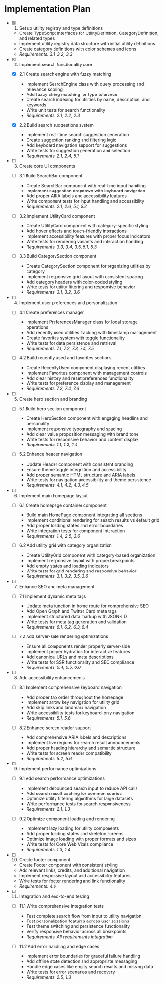 # Implementation Plan

- [x] 1. Set up utility registry and type definitions











  - Create TypeScript interfaces for UtilityDefinition, CategoryDefinition, and related types
  - Implement utility registry data structure with initial utility definitions
  - Create category definitions with color schemes and icons
  - _Requirements: 3.1, 3.2, 3.3_

- [x] 2. Implement search functionality core









  - [x] 2.1 Create search engine with fuzzy matching










    - Implement SearchEngine class with query processing and relevance scoring
    - Add fuzzy string matching for typo tolerance
    - Create search indexing for utilities by name, description, and keywords
    - Write unit tests for search functionality
    - _Requirements: 2.1, 2.2, 2.3_

  - [x] 2.2 Build search suggestions system


















    - Implement real-time search suggestion generation
    - Create suggestion ranking and filtering logic
    - Add keyboard navigation support for suggestions
    - Write tests for suggestion generation and selection
    - _Requirements: 2.1, 2.4, 5.1_

- [ ] 3. Create core UI components
  - [ ] 3.1 Build SearchBar component
    - Create SearchBar component with real-time input handling
    - Implement suggestion dropdown with keyboard navigation
    - Add proper ARIA labels and accessibility features
    - Write component tests for input handling and accessibility
    - _Requirements: 2.1, 2.6, 5.1, 5.2_

  - [ ] 3.2 Implement UtilityCard component
    - Create UtilityCard component with category-specific styling
    - Add hover effects and touch-friendly interactions
    - Implement accessibility features with proper focus indicators
    - Write tests for rendering variants and interaction handling
    - _Requirements: 3.3, 3.4, 3.5, 5.1, 5.3_

  - [ ] 3.3 Build CategorySection component
    - Create CategorySection component for organizing utilities by category
    - Implement responsive grid layout with consistent spacing
    - Add category headers with color-coded styling
    - Write tests for utility filtering and responsive behavior
    - _Requirements: 3.1, 3.2, 3.6_

- [ ] 4. Implement user preferences and personalization
  - [ ] 4.1 Create preferences manager
    - Implement PreferencesManager class for local storage operations
    - Add recently used utilities tracking with timestamp management
    - Create favorites system with toggle functionality
    - Write tests for data persistence and retrieval
    - _Requirements: 7.1, 7.2, 7.3, 7.4, 7.5_

  - [ ] 4.2 Build recently used and favorites sections
    - Create RecentlyUsed component displaying recent utilities
    - Implement Favorites component with management controls
    - Add clear history and reset preferences functionality
    - Write tests for preference display and management
    - _Requirements: 7.2, 7.4, 7.6_

- [ ] 5. Create hero section and branding
  - [ ] 5.1 Build hero section component
    - Create HeroSection component with engaging headline and personality
    - Implement responsive typography and spacing
    - Add clear value proposition messaging with brand tone
    - Write tests for responsive behavior and content display
    - _Requirements: 1.1, 1.2, 1.4_

  - [ ] 5.2 Enhance header navigation
    - Update Header component with consistent branding
    - Ensure theme toggle integration and accessibility
    - Add proper semantic HTML structure and ARIA labels
    - Write tests for navigation accessibility and theme persistence
    - _Requirements: 4.1, 4.2, 4.3, 4.5_

- [ ] 6. Implement main homepage layout
  - [ ] 6.1 Create homepage container component
    - Build main HomePage component integrating all sections
    - Implement conditional rendering for search results vs default grid
    - Add proper loading states and error boundaries
    - Write integration tests for component interaction
    - _Requirements: 1.4, 2.5, 3.6_

  - [ ] 6.2 Add utility grid with category organization
    - Create UtilityGrid component with category-based organization
    - Implement responsive layout with proper breakpoints
    - Add empty states and loading indicators
    - Write tests for grid rendering and responsive behavior
    - _Requirements: 3.1, 3.2, 3.5, 3.6_

- [ ] 7. Enhance SEO and meta management
  - [ ] 7.1 Implement dynamic meta tags
    - Update meta function in home route for comprehensive SEO
    - Add Open Graph and Twitter Card meta tags
    - Implement structured data markup with JSON-LD
    - Write tests for meta tag generation and validation
    - _Requirements: 6.1, 6.2, 6.3, 6.4_

  - [ ] 7.2 Add server-side rendering optimizations
    - Ensure all components render properly server-side
    - Implement proper hydration for interactive features
    - Add canonical URLs and meta descriptions
    - Write tests for SSR functionality and SEO compliance
    - _Requirements: 6.4, 6.5, 6.6_

- [ ] 8. Add accessibility enhancements
  - [ ] 8.1 Implement comprehensive keyboard navigation
    - Add proper tab order throughout the homepage
    - Implement arrow key navigation for utility grid
    - Add skip links and landmark navigation
    - Write accessibility tests for keyboard-only navigation
    - _Requirements: 5.1, 5.6_

  - [ ] 8.2 Enhance screen reader support
    - Add comprehensive ARIA labels and descriptions
    - Implement live regions for search result announcements
    - Add proper heading hierarchy and semantic structure
    - Write tests for screen reader compatibility
    - _Requirements: 5.2, 5.6_

- [ ] 9. Implement performance optimizations
  - [ ] 9.1 Add search performance optimizations
    - Implement debounced search input to reduce API calls
    - Add search result caching for common queries
    - Optimize utility filtering algorithms for large datasets
    - Write performance tests for search responsiveness
    - _Requirements: 2.1, 1.3_

  - [ ] 9.2 Optimize component loading and rendering
    - Implement lazy loading for utility components
    - Add proper loading states and skeleton screens
    - Optimize image loading with proper formats and sizes
    - Write tests for Core Web Vitals compliance
    - _Requirements: 1.3, 1.4_

- [ ] 10. Create footer component
  - Create Footer component with consistent styling
  - Add relevant links, credits, and additional navigation
  - Implement responsive layout and accessibility features
  - Write tests for footer rendering and link functionality
  - _Requirements: 4.6_

- [ ] 11. Integration and end-to-end testing
  - [ ] 11.1 Write comprehensive integration tests
    - Test complete search flow from input to utility navigation
    - Test personalization features across user sessions
    - Test theme switching and persistence functionality
    - Verify responsive behavior across all breakpoints
    - _Requirements: All requirements integration_

  - [ ] 11.2 Add error handling and edge cases
    - Implement error boundaries for graceful failure handling
    - Add offline state detection and appropriate messaging
    - Handle edge cases like empty search results and missing data
    - Write tests for error scenarios and recovery
    - _Requirements: 2.5, 1.3_